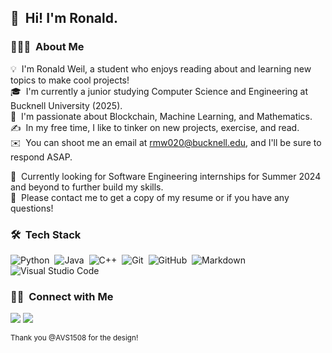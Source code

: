 ## 👋 &nbsp;Hi! I'm Ronald.

### 👨🏻‍💻 &nbsp;About Me

💡 &nbsp;I'm Ronald Weil, a student who enjoys reading about and learning new topics to make cool projects!\
🎓 &nbsp;I'm currently a junior studying Computer Science and Engineering at Bucknell University (2025).\
🌱 &nbsp;I'm passionate about Blockchain, Machine Learning, and Mathematics.\
✍️ &nbsp;In my free time, I like to tinker on new projects, exercise, and read.\
✉️ &nbsp;You can shoot me an email at rmw020@bucknell.edu, and I'll be sure to respond ASAP.


:briefcase: &nbsp;Currently looking for Software Engineering internships for Summer 2024 and beyond to further build my skills.\
📄 &nbsp;Please contact me to get a copy of my resume or if you have any questions!

### 🛠 &nbsp;Tech Stack

![Python](https://img.shields.io/badge/-Python-05122A?style=flat&logo=python)&nbsp;
![Java](https://img.shields.io/badge/-Java-05122A?style=flat&logo=Java&logoColor=FFA518)&nbsp;
![C++](https://img.shields.io/badge/-C++-05122A?style=flat&logo=C%2B%2B&logoColor=00599C)&nbsp;
![Git](https://img.shields.io/badge/-Git-05122A?style=flat&logo=git)&nbsp;
![GitHub](https://img.shields.io/badge/-GitHub-05122A?style=flat&logo=github)&nbsp;
![Markdown](https://img.shields.io/badge/-Markdown-05122A?style=flat&logo=markdown)\
![Visual Studio Code](https://img.shields.io/badge/-Visual%20Studio%20Code-05122A?style=flat&logo=visual-studio-code&logoColor=007ACC)&nbsp;

### 🤝🏻 &nbsp;Connect with Me

<p align="center">

<a href="www.linkedin.com/in/ronald-weil-9561a6251"><img src="https://img.shields.io/badge/-Ronald%20Weil%20-0077B5?style=flat&logo=Linkedin&logoColor=white"/></a>
<a href="rmw020@bucknell.edu"><img src="https://img.shields.io/badge/-rmw020@bucknell.edu-D14836?style=flat&logo=Gmail&logoColor=white"/></a>

<sub> Thank you @AVS1508 for the design! </sub>

